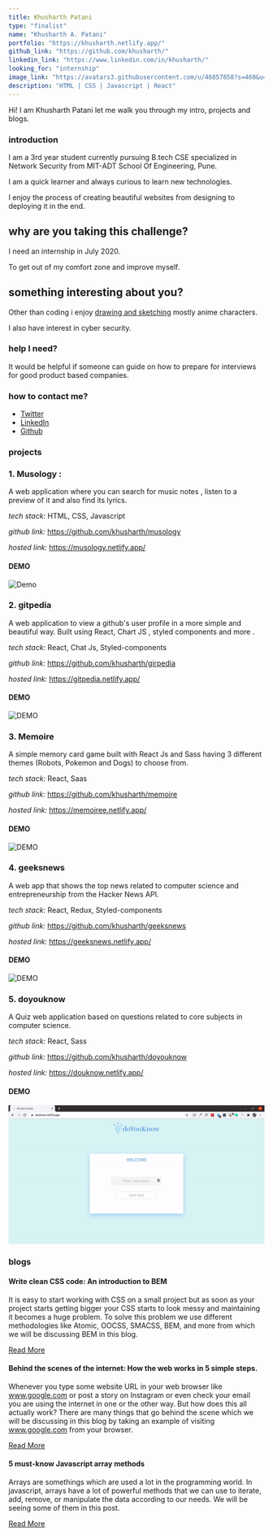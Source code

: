 ```yaml
---
title: Khusharth Patani
type: "finalist"
name: "Khusharth A. Patani"
portfolio: "https://khusharth.netlify.app/"
github_link: "https://github.com/khusharth/"
linkedin_link: "https://www.linkedin.com/in/khusharth/"
looking_for: "internship"
image_link: "https://avatars3.githubusercontent.com/u/46857858?s=460&u=c36533cdf2d387a78b13c3617fe29d898a31c02a&v=4"
description: "HTML | CSS | Javascript | React"
---
```


Hi! I am Khusharth Patani let me walk you through my intro, projects and blogs.

### introduction

I am a 3rd year student currently pursuing B.tech CSE specialized in Network Security from MIT-ADT School Of Engineering, Pune.

I am a quick learner and always curious to learn new technologies.

I enjoy the process of creating beautiful websites from designing to deploying it in the end.

## why are you taking this challenge?

I need an internship in July 2020.

To get out of my comfort zone and improve myself.

## something interesting about you?

Other than coding i enjoy [drawing and sketching](https://www.instagram.com/khushu_zzz/) mostly anime characters.

I also have interest in cyber security.

### help I need?

It would be helpful if someone can guide on how to prepare for interviews for good product based companies.

### how to contact me?

- [Twitter](https://twitter.com/khusharth19)
- [LinkedIn](https://www.linkedin.com/in/khusharth)
- [Github](https://github.com/khusharth/)

### projects

### 1. Musology :

A web application where you can search for music notes , listen to a preview of it and also find its lyrics.

_tech stack:_ HTML, CSS, Javascript

_github link:_ https://github.com/khusharth/musology

_hosted link:_ https://musology.netlify.app/

#### DEMO

![Demo](https://raw.githubusercontent.com/khusharth/musology/master/src/img/musology.gif)

### 2. gitpedia

A web application to view a github's user profile in a more simple and beautiful way. Built using React, Chart JS , styled components and more .

_tech stack:_ React, Chat Js, Styled-components

_github link:_ https://github.com/khusharth/girpedia

_hosted link:_ https://gitpedia.netlify.app/

#### DEMO

![DEMO](https://raw.githubusercontent.com/khusharth/gitpedia/master/src/assets/demo.gif)

### 3. Memoire

A simple memory card game built with React Js and Sass having 3 different themes (Robots, Pokemon and Dogs) to choose from.

_tech stack:_ React, Saas

_github link:_ https://github.com/khusharth/memoire

_hosted link:_ https://memoiree.netlify.app/

#### DEMO

![DEMO](https://raw.githubusercontent.com/khusharth/Memoire/master/src/assets/memorie.gif)

### 4. geeksnews

A web app that shows the top news related to computer science and entrepreneurship from the Hacker News API.

_tech stack:_ React, Redux, Styled-components

_github link:_ https://github.com/khusharth/geeksnews

_hosted link:_ https://geeksnews.netlify.app/

#### DEMO

![DEMO](https://raw.githubusercontent.com/khusharth/geeksNews/master/src/assets/geeksnews.gif)

### 5. doyouknow

A Quiz web application based on questions related to core subjects in computer science.

_tech stack:_ React, Sass

_github link:_ https://github.com/khusharth/doyouknow

_hosted link:_ https://douknow.netlify.app/

#### DEMO

![DEMO](https://raw.githubusercontent.com/khusharth/doyouknow/master/src/assets/doyouknow.gif)

### blogs

#### Write clean CSS code: An introduction to BEM

It is easy to start working with CSS on a small project but as soon as your project starts getting bigger your CSS starts to look messy and maintaining it becomes a huge problem. To solve this problem we use different methodologies like Atomic, OOCSS, SMACSS, BEM, and more from which we will be discussing BEM in this blog.

[Read More](https://dev.to/khusharth/write-clean-css-code-an-introduction-to-bem-4j57)

#### Behind the scenes of the internet: How the web works in 5 simple steps.

Whenever you type some website URL in your web browser like www.google.com or post a story on Instagram or even check your email you are using the internet in one or the other way. But how does this all actually work? There are many things that go behind the scene which we will be discussing in this blog by taking an example of visiting www.google.com from your browser.

[Read More](https://dev.to/khusharth/behind-the-scenes-of-the-internet-how-the-web-works-in-5-simple-steps-2pa0)

#### 5 must-know Javascript array methods

Arrays are somethings which are used a lot in the programming world. In javascript, arrays have a lot of powerful methods that we can use to iterate, add, remove, or manipulate the data according to our needs. We will be seeing some of them in this post.

[Read More](https://dev.to/khusharth/5-must-know-javascript-array-methods-524f)
